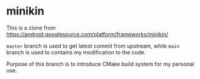 # minikin

This is a clone from https://android.googlesource.com/platform/frameworks/minikin/

`master` branch is used to get latest commit from upstream, while `main` branch is used to contains my modification to the code.

Purpose of this branch is to introduce CMake build system for my personal use.